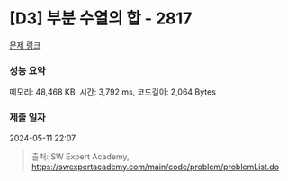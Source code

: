 # [D3] 부분 수열의 합 - 2817 

[문제 링크](https://swexpertacademy.com/main/code/problem/problemDetail.do?contestProbId=AV7IzvG6EksDFAXB) 

### 성능 요약

메모리: 48,468 KB, 시간: 3,792 ms, 코드길이: 2,064 Bytes

### 제출 일자

2024-05-11 22:07



> 출처: SW Expert Academy, https://swexpertacademy.com/main/code/problem/problemList.do